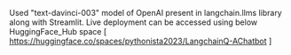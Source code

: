 Used "text-davinci-003" model of OpenAI present in langchain.llms library along with Streamlit. Live deployment can be accessed using below HuggingFace_Hub space [ https://huggingface.co/spaces/pythonista2023/LangchainQ-AChatbot ]
